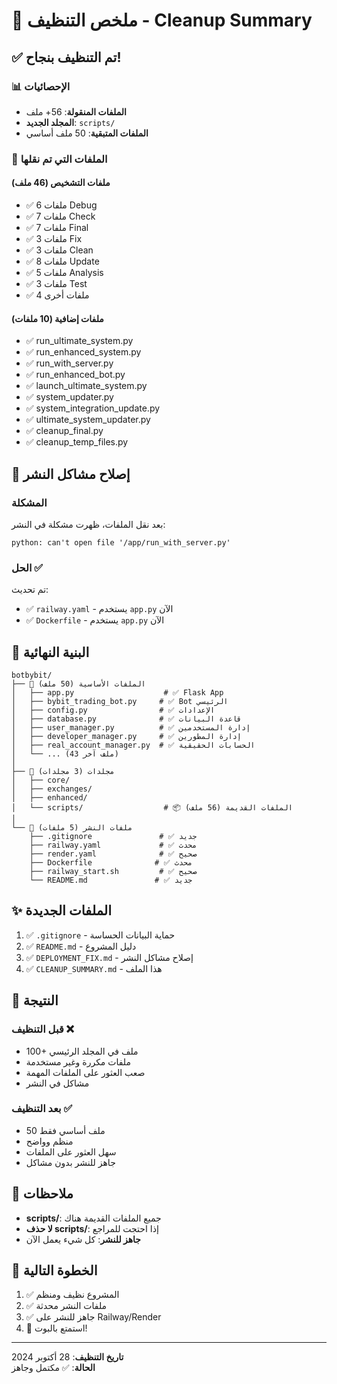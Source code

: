 # 🧹 ملخص التنظيف - Cleanup Summary

## ✅ تم التنظيف بنجاح!

### 📊 الإحصائيات

- **الملفات المنقولة**: 56+ ملف
- **المجلد الجديد**: `scripts/`
- **الملفات المتبقية**: 50 ملف أساسي

### 📁 الملفات التي تم نقلها

#### ملفات التشخيص (46 ملف)
- ✅ 6 ملفات Debug
- ✅ 7 ملفات Check  
- ✅ 7 ملفات Final
- ✅ 3 ملفات Fix
- ✅ 3 ملفات Clean
- ✅ 8 ملفات Update
- ✅ 5 ملفات Analysis
- ✅ 3 ملفات Test
- ✅ 4 ملفات أخرى

#### ملفات إضافية (10 ملفات)
- ✅ run_ultimate_system.py
- ✅ run_enhanced_system.py
- ✅ run_with_server.py
- ✅ run_enhanced_bot.py
- ✅ launch_ultimate_system.py
- ✅ system_updater.py
- ✅ system_integration_update.py
- ✅ ultimate_system_updater.py
- ✅ cleanup_final.py
- ✅ cleanup_temp_files.py

## 🔧 إصلاح مشاكل النشر

### المشكلة
بعد نقل الملفات، ظهرت مشكلة في النشر:
```
python: can't open file '/app/run_with_server.py'
```

### الحل ✅
تم تحديث:
- ✅ `railway.yaml` - يستخدم `app.py` الآن
- ✅ `Dockerfile` - يستخدم `app.py` الآن

## 📂 البنية النهائية

```
botbybit/
├── 📄 الملفات الأساسية (50 ملف)
│   ├── app.py                    # ✅ Flask App
│   ├── bybit_trading_bot.py     # ✅ Bot الرئيسي
│   ├── config.py                # ✅ الإعدادات
│   ├── database.py              # ✅ قاعدة البيانات
│   ├── user_manager.py          # ✅ إدارة المستخدمين
│   ├── developer_manager.py     # ✅ إدارة المطورين
│   ├── real_account_manager.py  # ✅ الحسابات الحقيقية
│   └── ... (43 ملف آخر)
│
├── 📂 مجلدات (3 مجلدات)
│   ├── core/
│   ├── exchanges/
│   ├── enhanced/
│   └── scripts/                  # 📦 الملفات القديمة (56 ملف)
│
└── 📄 ملفات النشر (5 ملفات)
    ├── .gitignore               # ✅ جديد
    ├── railway.yaml             # ✅ محدث
    ├── render.yaml              # ✅ صحيح
    ├── Dockerfile              # ✅ محدث
    ├── railway_start.sh         # ✅ صحيح
    └── README.md               # ✅ جديد
```

## ✨ الملفات الجديدة

1. ✅ `.gitignore` - حماية البيانات الحساسة
2. ✅ `README.md` - دليل المشروع
3. ✅ `DEPLOYMENT_FIX.md` - إصلاح مشاكل النشر
4. ✅ `CLEANUP_SUMMARY.md` - هذا الملف

## 🎯 النتيجة

### قبل التنظيف ❌
- 100+ ملف في المجلد الرئيسي
- ملفات مكررة وغير مستخدمة
- صعب العثور على الملفات المهمة
- مشاكل في النشر

### بعد التنظيف ✅
- 50 ملف أساسي فقط
- منظم وواضح
- سهل العثور على الملفات
- جاهز للنشر بدون مشاكل

## 📝 ملاحظات

- **scripts/**: جميع الملفات القديمة هناك
- **لا حذف scripts/**: إذا احتجت للمراجع
- **جاهز للنشر**: كل شيء يعمل الآن

## 🚀 الخطوة التالية

1. ✅ المشروع نظيف ومنظم
2. ✅ ملفات النشر محدثة
3. ✅ جاهز للنشر على Railway/Render
4. 🎉 استمتع بالبوت!

---

**تاريخ التنظيف**: 28 أكتوبر 2024  
**الحالة**: ✅ مكتمل وجاهز

